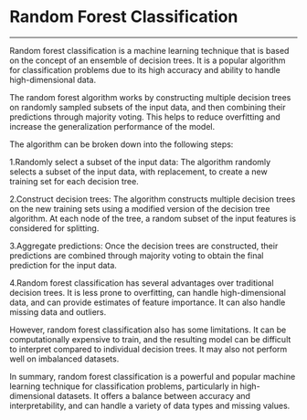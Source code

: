 # Random Forest Classification
----------------------------------------------------------------------------------------------------------------------------------------------------------------------

Random forest classification is a machine learning technique that is based on the concept of an ensemble of decision trees. It is a popular algorithm for classification problems due to its high accuracy and ability to handle high-dimensional data.

The random forest algorithm works by constructing multiple decision trees on randomly sampled subsets of the input data, and then combining their predictions through majority voting. This helps to reduce overfitting and increase the generalization performance of the model.

The algorithm can be broken down into the following steps:

1.Randomly select a subset of the input data: The algorithm randomly selects a subset of the input data, with replacement, to create a new training set for each decision   tree.

2.Construct decision trees: The algorithm constructs multiple decision trees on the new training sets using a modified version of the decision tree algorithm. At each     node of the tree, a random subset of the input features is considered for splitting.

3.Aggregate predictions: Once the decision trees are constructed, their predictions are combined through majority voting to obtain the final prediction for the input       data.

4.Random forest classification has several advantages over traditional decision trees. It is less prone to overfitting, can handle high-dimensional data, and can provide   estimates of feature importance. It can also handle missing data and outliers.

However, random forest classification also has some limitations. It can be computationally expensive to train, and the resulting model can be difficult to interpret compared to individual decision trees. It may also not perform well on imbalanced datasets.

In summary, random forest classification is a powerful and popular machine learning technique for classification problems, particularly in high-dimensional datasets. It offers a balance between accuracy and interpretability, and can handle a variety of data types and missing values.
